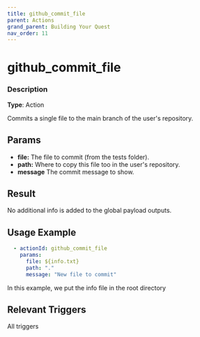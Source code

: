 ```yaml
---
title: github_commit_file
parent: Actions
grand_parent: Building Your Quest
nav_order: 11
---
```


# github_commit_file

### Description

**Type**: Action

Commits a single file to the main branch of the user's repository.

## Params

- **file:** The file to commit (from the tests folder).
- **path:** Where to copy this file too in the user's repository.
- **message** The commit message to show.

## Result

No additional info is added to the global payload outputs.

## Usage Example

```yaml
  - actionId: github_commit_file
    params:
      file: ${info.txt}
      path: "."
      message: "New file to commit"
```

In this example, we put the info file in the root directory

## Relevant Triggers

All triggers
